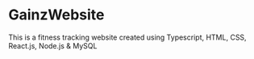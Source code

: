 # GainzWebsite
This is a fitness tracking website created using Typescript, HTML, CSS, React.js, Node.js &amp; MySQL
